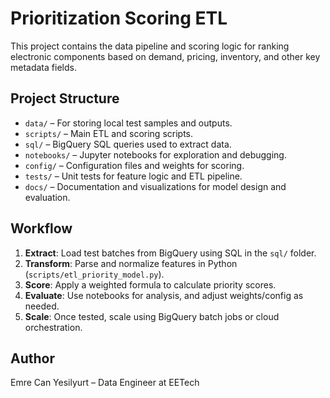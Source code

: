 # Prioritization Scoring ETL

This project contains the data pipeline and scoring logic for ranking electronic components based on demand, pricing, inventory, and other key metadata fields.

## Project Structure

- `data/` – For storing local test samples and outputs.
- `scripts/` – Main ETL and scoring scripts.
- `sql/` – BigQuery SQL queries used to extract data.
- `notebooks/` – Jupyter notebooks for exploration and debugging.
- `config/` – Configuration files and weights for scoring.
- `tests/` – Unit tests for feature logic and ETL pipeline.
- `docs/` – Documentation and visualizations for model design and evaluation.

## Workflow

1. **Extract**: Load test batches from BigQuery using SQL in the `sql/` folder.
2. **Transform**: Parse and normalize features in Python (`scripts/etl_priority_model.py`).
3. **Score**: Apply a weighted formula to calculate priority scores.
4. **Evaluate**: Use notebooks for analysis, and adjust weights/config as needed.
5. **Scale**: Once tested, scale using BigQuery batch jobs or cloud orchestration.

## Author

Emre Can Yesilyurt – Data Engineer at EETech
